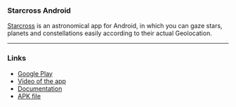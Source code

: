 ### Starcross Android
[Starcross](https://play.google.com/store/apps/details?id=org.aossie.starcross) is an astronomical app for Android, in which you can gaze stars, planets and constellations easily according to their actual Geolocation.

****
### Links
  
 - [Google Play](https://play.google.com/store/apps/details?id=org.aossie.starcross)
 - [Video of the app](https://youtu.be/MPmj3MNd3ik)
 - [Documentation](https://docs.google.com/document/d/1IROgBuI1bhEoxVovJwu9Hl8uBSOFgXQeaBnXsA1ar2M/edit)
 - [APK file](https://drive.google.com/open?id=1Mwwig8bDDWbgqAkU8-Wh5rwZ52K0zhHZ)